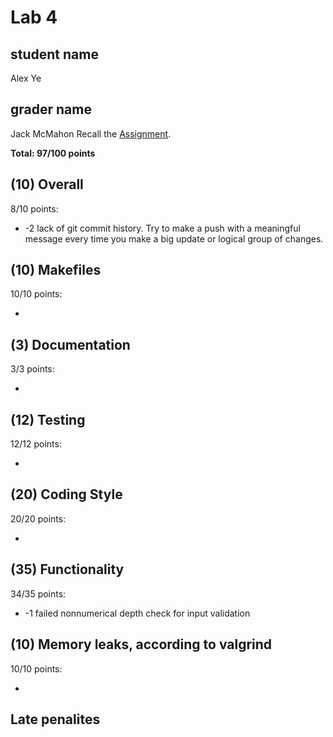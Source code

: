 # Lab 4

## student name
Alex Ye
## grader name
Jack McMahon
Recall the [Assignment](https://www.cs.dartmouth.edu/~tjp/cs50/labs/lab4/).

**Total: 97/100 points**

## (10) Overall

8/10 points:

* -2 lack of git commit history. Try to make a push with a meaningful message every time you make a big update or logical group of changes.

## (10) Makefiles

10/10 points:

* 

## (3) Documentation

3/3 points:

* 

## (12) Testing

12/12 points:

* 

## (20) Coding Style

20/20 points:

* 

## (35) Functionality

34/35 points:

* -1 failed nonnumerical depth check for input validation

## (10) Memory leaks, according to valgrind

10/10 points:

* 

## Late penalites


